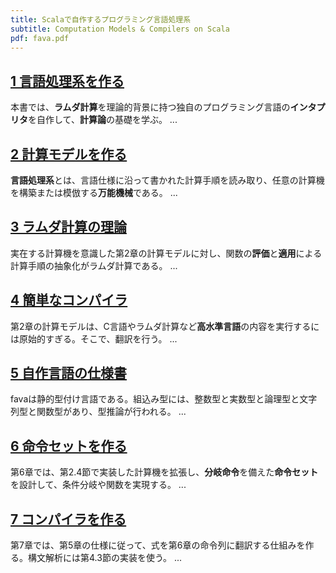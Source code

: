 ```yaml
---
title: Scalaで自作するプログラミング言語処理系
subtitle: Computation Models & Compilers on Scala
pdf: fava.pdf
---
```

## [1 言語処理系を作る](https://zenn.dev/nextzlog/articles/fava-chapter1)
本書では、**ラムダ計算**を理論的背景に持つ独自のプログラミング言語の**インタプリタ**を自作して、**計算論**の基礎を学ぶ。
 ...
## [2 計算モデルを作る](https://zenn.dev/nextzlog/articles/fava-chapter2)
**言語処理系**とは、言語仕様に沿って書かれた計算手順を読み取り、任意の計算機を構築または模倣する**万能機械**である。
 ...
## [3 ラムダ計算の理論](https://zenn.dev/nextzlog/articles/fava-chapter3)
実在する計算機を意識した第2章の計算モデルに対し、関数の**評価**と**適用**による計算手順の抽象化がラムダ計算である。
 ...
## [4 簡単なコンパイラ](https://zenn.dev/nextzlog/articles/fava-chapter4)
第2章の計算モデルは、C言語やラムダ計算など**高水準言語**の内容を実行するには原始的すぎる。そこで、翻訳を行う。
 ...
## [5 自作言語の仕様書](https://zenn.dev/nextzlog/articles/fava-chapter5)
favaは静的型付け言語である。組込み型には、整数型と実数型と論理型と文字列型と関数型があり、型推論が行われる。
 ...
## [6 命令セットを作る](https://zenn.dev/nextzlog/articles/fava-chapter6)
第6章では、第2.4節で実装した計算機を拡張し、**分岐命令**を備えた**命令セット**を設計して、条件分岐や関数を実現する。
 ...
## [7 コンパイラを作る](https://zenn.dev/nextzlog/articles/fava-chapter7)
第7章では、第5章の仕様に従って、式を第6章の命令列に翻訳する仕組みを作る。構文解析には第4.3節の実装を使う。
 ...
